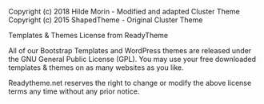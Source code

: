 Copyright (c) 2018 Hilde Morin - Modified and adapted Cluster Theme
Copyright (c) 2015 ShapedTheme - Original Cluster Theme

Templates & Themes License from ReadyTheme

All of our Bootstrap Templates and WordPress themes are released under the GNU General Public License (GPL). You may use your free downloaded templates & themes on as many websites as you like.

Readytheme.net reserves the right to change or modify the above license terms any time without any prior notice.

